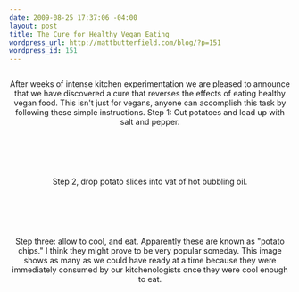 ```yaml
--- 
date: 2009-08-25 17:37:06 -04:00
layout: post
title: The Cure for Healthy Vegan Eating
wordpress_url: http://mattbutterfield.com/blog/?p=151
wordpress_id: 151
---
```

<p style="text-align: center;"><img src="http://mattbutterfield.com/blogpics/chips1.jpg" alt="" /></p>
<p style="text-align: center;">After weeks of intense kitchen experimentation we are pleased to announce that we have discovered a cure that reverses the effects of eating healthy vegan food.  This isn't just for vegans, anyone can accomplish this task by following these simple instructions.  Step 1: Cut potatoes and load up with salt and pepper.</p>
<p><P align "left">&nbsp;</P></p>

<p><P align "left">&nbsp;</P></p>
<p style="text-align: center;"><img src="http://mattbutterfield.com/blogpics/chips2.jpg" alt="" /></p>
<p style="text-align: center;">Step 2, drop potato slices into vat of hot bubbling oil.</p>
<p><P align "left">&nbsp;</P></p>


<p><P align "left">&nbsp;</P></p>
<p style="text-align: center;"><img src="http://mattbutterfield.com/blogpics/chips3.jpg" alt="" /></p>
<p style="text-align: center;">Step three: allow to cool, and eat.  Apparently these are known as "potato chips."  I think they might prove to be very popular someday.  This image shows as many as we could have ready at a time because they were immediately consumed by our kitchenologists once they were cool enough to eat.</p>
<p><P align "left">&nbsp;</P></p>

